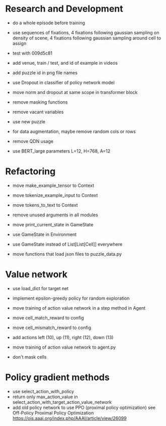 # Research and Development

- do a whole episode before training
- use sequences of fixations, 4 fixations following gaussian sampling on density of scene, 4 fixations following gaussian sampling around cell to assign
- test with 009d5c81

- add venue, train / test, and id of example in videos
- add puzzle id in png file names

- use Dropout in classifier of policy network model
- move norm and dropout at same scope in transformer block

- remove masking functions
- remove vacant variables
- use new puzzle

- for data augmentation, maybe remove random cols or rows
- remove QDN usage
- use BERT_large parameters L=12, H=768, A=12


# Refactoring

- move make_example_tensor to Context
- move tokenize_example_input to Context
- move tokens_to_text to Context

- remove unused arguments in all modules
- move print_current_state in GameState
- use GameState in Environment
- use GameState instead of List[List[Cell]] everywhere

- move functions that load json files to puzzle_data.py

# Value network

- use load_dict for target net
- implement epsilon-greedy policy for random exploration

- move training of action value network in a step method in Agent
- move cell_match_reward to config
- move cell_mismatch_reward to config
- add actions left (10), up (11), right (12), down (13)

- move training of action value network to agent.py
- don't mask cells

# Policy gradient methods

- use select_action_with_policy
- return only max_action_value in select_action_with_target_action_value_network
- add old policy network to use PPO (proximal policy optimization)
    see Off-Policy Proximal Policy Optimization
        https://ojs.aaai.org/index.php/AAAI/article/view/26099
